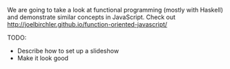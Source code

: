 We are going to take a look at functional programming (mostly with Haskell) and demonstrate similar concepts in JavaScript. Check out http://joelbirchler.github.io/function-oriented-javascript/

TODO:

* Describe how to set up a slideshow
* Make it look good